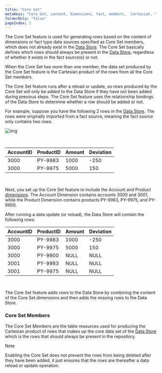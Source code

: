```yaml
---
title: "Core Set"
metaKeys: "Core Set, content, dimensions, fact, members,  Cartesian, "
folderOnly: "false"
pageIndex: 3
---
```


The Core Set feature is used for generating rows based on the content of dimensions or fact type data sources specified as Core Set members, which does not already exist in the [Data Store](../datastores.md). The Core Set basically defines which rows should always be present in the [Data Store](../datastores.md), regardless of whether it exists in the fact source(s) or not. 

When the Core Set has more than one member, the data set produced by the Core Set feature is the Cartesian product of the rows from all the Core Set members.

The Core Set feature runs after a reload or update, so rows produced by the Core Set will only be added to the Data Store if they have not been added during previous steps. The Core Set feature uses the relationship bindings of the Data Store to determine whether a row should be added or not.

For example, suppose you have the following 2 rows in the [Data Store](../datastores.md). The rows were originally imported from a fact source, meaning the fact source only contains two rows.
<br/>

![img](https://profitbasedocs.blob.core.windows.net/images/coreSet.png)

<br/>


| AccountID 	| ProductID 	| Amount 	| Deviation 	|
|---------------	|-----------	|--------	|-----------	|
| 3000          	| PY-9983   	| 1000   	| -250      	|
| 3000          	| PY-9975   	| 5000   	| 150       	|

<br/>


Next, you set up the Core Set feature to include the Account and Product [dimensions](../dimensions.md). The Account Dimension contains accounts 3000 and 3001, while the Product Dimension contains products PY-9983, PY-9975, and PY-9900.

After running a data update (or reload), the Data Store will contain the following rows:
<br/>


| AccountID	| ProductID 	| Amount 	| Deviation 	|
|---------------	|-----------	|--------	|-----------	|
| 3000          	| PY-9983   	| 1000   	| -250      	|
| 3000          	| PY-9975   	| 5000   	| 150       	|
| 3000          	| PY-9900   	| NULL   	| NULL      	|
| 3001          	| PY-9983   	| NULL   	| NULL      	|
| 3001          	| PY-9975   	| NULL   	| NULL      	|

<br/>


The Core Set feature adds rows to the Data Store by combining the content of the Core Set dimensions and then adds the missing rows to the Data Store.
<br/>

### Core Set Members

The Core Set Members are the table resources used for producing the Cartesian product of rows that makes up the core data set of the [Data Store](../datastores.md) which is the rows that should always be present in the repository. 
> [!NOTE]
> Enabling the Core Set does not prevent the rows from being deleted after they have been added, it just ensures that the rows are thereafter a data reload or update operation.
